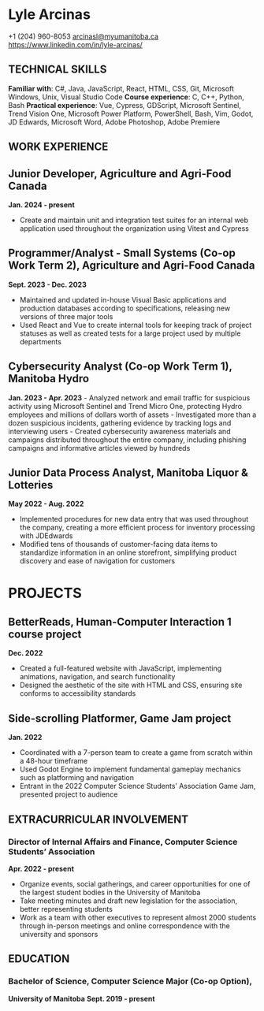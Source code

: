 # Lyle Arcinas

+1 (204) 960-8053
arcinasl@myumanitoba.ca
https://www.linkedin.com/in/lyle-arcinas/
## TECHNICAL SKILLS
**Familiar with**: C#, Java, JavaScript, React, HTML, CSS, Git, Microsoft Windows, Unix, Visual Studio Code
**Course experience**: C, C++, Python, Bash
**Practical experience**: Vue, Cypress, GDScript, Microsoft Sentinel, Trend Vision One, Microsoft Power Platform, PowerShell, Bash, Vim, Godot, JD Edwards, Microsoft Word, Adobe Photoshop, Adobe Premiere 
## WORK EXPERIENCE
## Junior Developer, Agriculture and Agri-Food Canada			
**Jan. 2024 - present**
- Create and maintain unit and integration test suites for an internal web application used throughout the organization using Vitest and Cypress 
## Programmer/Analyst - Small Systems (Co-op Work Term 2), Agriculture and Agri-Food Canada	
**Sept. 2023 - Dec. 2023**
- Maintained and updated in-house Visual Basic applications and production databases according to specifications, releasing new versions of three major tools
- Used React and Vue to create internal tools for keeping track of project statuses as well as created tests for a large project used by multiple departments
## Cybersecurity Analyst (Co-op Work Term 1), Manitoba Hydro					
**Jan. 2023 - Apr. 2023**
	- Analyzed network and email traffic for suspicious activity using Microsoft Sentinel and Trend Micro One, protecting Hydro employees and millions of dollars worth of assets
	- Investigated more than a dozen suspicious incidents, gathering evidence by tracking logs and interviewing users
	- Created cybersecurity awareness materials and campaigns distributed throughout the entire company, including phishing campaigns and informative articles viewed by hundreds
## Junior Data Process Analyst, Manitoba Liquor & Lotteries 					
**May 2022 - Aug. 2022**
- Implemented procedures for new data entry that was used throughout the company, creating a more efficient process for inventory processing with JDEdwards
- Modified tens of thousands of customer-facing data items to standardize information in an online storefront, simplifying product discovery and ease of navigation for customers

# PROJECTS
## BetterReads, Human-Computer Interaction 1 course project					
**Dec. 2022**
* Created a full-featured website with JavaScript, implementing animations, navigation, and search functionality
* Designed the aesthetic of the site with HTML and CSS, ensuring site conforms to accessibility standards
## Side-scrolling Platformer, Game Jam project							
**Jan. 2022**
- Coordinated with a 7-person team to create a game from scratch within a 48-hour timeframe
- Used Godot Engine to implement fundamental gameplay mechanics such as platforming and navigation
- Entrant in the 2022 Computer Science Students’ Association Game Jam, presented project to audience

## EXTRACURRICULAR INVOLVEMENT
### Director of Internal Affairs and Finance, Computer Science Students’ Association		
**Apr. 2022 - present**
- Organize events, social gatherings, and career opportunities for one of the largest student bodies in the University of Manitoba
- Take meeting minutes and draft new legislation for the association, better representing students 
- Work as a team with other executives to represent almost 2000 students through in-person meetings and online correspondence with the university and sponsors
## EDUCATION
### Bachelor of Science, Computer Science Major (Co-op Option), 
**University of Manitoba** 
**Sept. 2019  - present**                   
